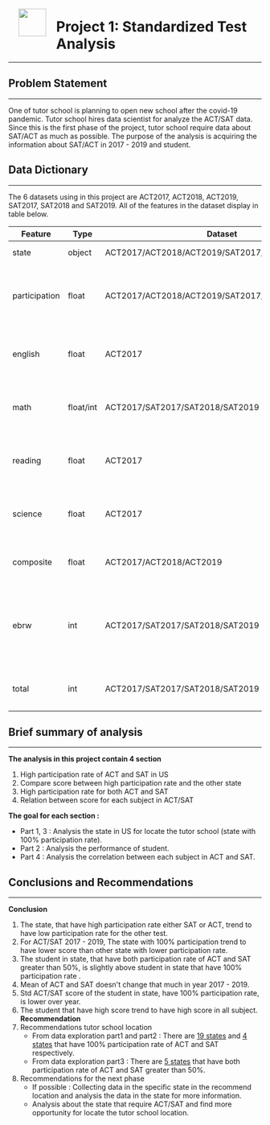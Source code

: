 <img src="http://imgur.com/1ZcRyrc.png" style="float: left; margin: 20px; height: 55px">

# Project 1: Standardized Test Analysis
---
## Problem Statement
---
One of tutor school is planning to open new school after the covid-19 pandemic. Tutor school hires data scientist for analyze the ACT/SAT data. Since this is the first phase of the project, tutor school require data about SAT/ACT as much as possible. The purpose of the analysis is acquiring the information about SAT/ACT in 2017 - 2019 and student.

## Data Dictionary
---
The 6 datasets using in this project are ACT2017, ACT2018, ACT2019, SAT2017, SAT2018 and SAT2019. All of the features in the dataset display in table below.

|Feature|Type|Dataset|Description|
|---|---|---|---|
|state|object|ACT2017/ACT2018/ACT2019/SAT2017/SAT2018/SAT2019|Identify the state.|
|participation|float|ACT2017/ACT2018/ACT2019/SAT2017/SAT2018/SAT2019|The fraction of participation to the SAT/ACT test.|
|english|float|ACT2017|Average score of English subject for each state.|
|math|float/int|ACT2017/SAT2017/SAT2018/SAT2019|Average score of Math subject for each state.|
|reading|float|ACT2017|Average score of reading part for each state.|
|science|float|ACT2017|Average score of Science subject for each state.|
|composite|float|ACT2017/ACT2018/ACT2019|Average score of all parts for each state.|
|ebrw|int|ACT2017/SAT2017/SAT2018/SAT2019|Average score of evidence-based reading and writing part for each state.|
|total|int|ACT2017/SAT2017/SAT2018/SAT2019|Average total SAT score for each state.|

## Brief summary of analysis
---
**The analysis in this project contain 4 section**
1. High participation rate of ACT and SAT in US
2. Compare score between high participation rate and the other state
3. High participation rate for both ACT and SAT
4. Relation between score for each subject in ACT/SAT

**The goal for each section :** 
- Part 1, 3 : Analysis the state in US for locate the tutor school (state with 100% participation rate).
- Part 2 : Analysis the performance of student.
- Part 4 : Analysis the correlation between each subject in ACT and SAT.

## Conclusions and Recommendations
---
**Conclusion**
1. The state, that have high participation rate either SAT or ACT, trend to have low participation rate for the other test. 
2. For ACT/SAT 2017 - 2019, The state with 100% participation trend to have lower score than other state with lower participation rate.
3. The student in state, that have both participation rate of ACT and SAT greater than 50%, is slightly above student in state that have 100% participation rate .
4. Mean of ACT and SAT doesn't change that much in year 2017 - 2019.
5. Std ACT/SAT score of the student in state, have 100% participation rate, is lower over year.
6. The student that have high score trend to have high score in all subject.
**Recommendation**
1. Recommendations tutor school location
    - From data exploration part1 and part2 : There are [19 states](#19-states-with-100%-ACT-participation-rate-past-3-years) and [4 states](#4-states-with-100%-SAT-participation-rate-past-3-years) that have 100% participation rate of ACT and SAT respectively.
    - From data exploration part3 : There are [5 states](#5-State-both-participation-rate-of-ACT-and-SAT-greater-than-50%) that have both participation rate of ACT and SAT greater than 50%.
2. Recommendations for the next phase
    - If possible : Collecting data in the specific state in the recommend location and analysis the data in the state for more information.
    - Analysis about the state that require ACT/SAT and find more opportunity for locate the tutor school location.
